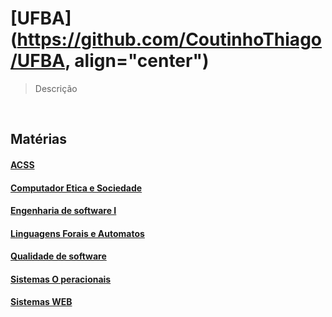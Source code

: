 # [UFBA](https://github.com/CoutinhoThiago/UFBA, align="center")
> Descrição

<br>

## Matérias
#### [ACSS](ACSS)
#### [Computador Etica e Sociedade](Computador-Etica-e-Sociedade])
#### [Engenharia de software I](Engenharia-de-software-I)
#### [Linguagens Forais e Automatos](Linguagens-Forais-e-Automatos)
#### [Qualidade de software](Qualidade-de-software)
#### [Sistemas O peracionais](Sistemas-Operacionais)
#### [Sistemas WEB](Sistemas-WEB)
